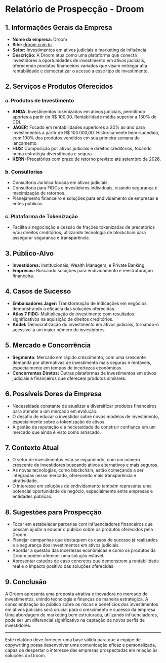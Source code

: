 # Relatório de Prospecção - Droom

## 1. Informações Gerais da Empresa
- **Nome da empresa:** Droom
- **Site:** [droom.com.br](http://www.droom.com.br)
- **Setor:** Investimentos em ativos judiciais e marketing de influência.
- **Descrição:** A Droom atua como uma plataforma que conecta investidores a oportunidades de investimento em ativos judiciais, oferecendo produtos financeiros variados que visam entregar alta rentabilidade e democratizar o acesso a esse tipo de investimento.

## 2. Serviços e Produtos Oferecidos
### a. Produtos de Investimento
- **ANDA:** Investimentos tokenizados em ativos judiciais, permitindo aportes a partir de R$ 100,00. Rentabilidade média superior a 130% do CDI.
- **JAGER:** Focado em rentabilidades superiores a 20% ao ano para investimentos a partir de R$ 100.000,00. Historicamente bem-sucedido, com 100% dos produtos vendidos em sua primeira semana de lançamento.
- **HUS:** Composição por ativos judiciais e direitos creditórios, focando numa estratégia diversificada e segura.
- **KERN:** Precatórios com prazo de retorno previsto até setembro de 2026.

### b. Consultorias
- Consultoria Jurídica focada em ativos judiciais.
- Consultoria para FIDCs e investidores individuais, visando segurança e maximização de retornos.
- Planejamento financeiro e soluções para endividamento de empresas e entes públicos.

### c. Plataforma de Tokenização
- Facilita a negociação e cessão de frações tokenizadas de precatórios e/ou direitos creditórios, utilizando tecnologia de blockchain para assegurar segurança e transparência.

## 3. Público-Alvo
- **Investidores:** Institucionais, Wealth Managers, e Private Banking.
- **Empresas:** Buscando soluções para endividamento e reestruturação financeira.

## 4. Casos de Sucesso
- **Embaixadores Jager:** Transformação de indicações em negócios, demonstrando a eficácia das soluções oferecidas.
- **Atlas 7 FIDC:** Multiplicação do investimento com resultados significativos na aquisição de direitos creditórios.
- **Andel:** Democratização do investimento em ativos judiciais, tornando-o acessível a um maior número de investidores.

## 5. Mercado e Concorrência
- **Segmento:** Mercado em rápido crescimento, com uma crescente demanda por alternativas de investimento mais seguras e rentáveis, especialmente em tempos de incertezas econômicas.
- **Concorrentes Diretos:** Outras plataformas de investimentos em ativos judiciais e financeiros que oferecem produtos similares.

## 6. Possíveis Dores da Empresa
- Necessidade constante de atualizar e diversificar produtos financeiros para atender a um mercado em evolução.
- O desafio de educar o investidor sobre novos modelos de investimento, especialmente sobre a tokenização de ativos.
- A gestão da reputação e a necessidade de construir confiança em um mercado que ainda é visto como arriscado.

## 7. Contexto Atual
- O setor de investimentos está se expandindo, com um número crescente de investidores buscando ativos alternativos e mais seguros.
- As novas tecnologias, como blockchain, estão começando a ser integradas nesse mercado, oferecendo mais transparência e atratividade.
- O interesse em soluções de endividamento também representa uma potencial oportunidade de negócio, especialmente entre empresas e entidades públicas.

## 8. Sugestões para Prospecção
- Focar em estabelecer parcerias com influenciadores financeiros que possam ajudar a educar o público sobre os produtos oferecidos pela Droom.
- Planejar campanhas que destaquem os casos de sucesso já realizados e a segurança dos investimentos em ativos judiciais.
- Abordar a questão das incertezas econômicas e como os produtos da Droom podem oferecer uma solução estável.
- Apresentar estudos de caso concretos que demonstrem a rentabilidade real e o impacto positivo das soluções oferecidas.

## 9. Conclusão
A Droom apresenta uma proposta atrativa e inovadora no mercado de investimentos, unindo tecnologia e finanças de maneira estratégica. A conscientização do público sobre os riscos e benefícios dos investimentos em ativos judiciais será crucial para o crescimento e sucesso da empresa. Uma abordagem de marketing bem estruturada, utilizando influenciadores, pode ser um diferencial significativo na captação de novos perfis de investidores. 

---

Este relatório deve fornecer uma base sólida para que a equipe de copywriting possa desenvolver uma comunicação eficaz e personalizada, capaz de despertar o interesse das empresas prospectadas em relação às soluções da Droom.
